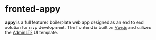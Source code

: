 # fronted-appy

**appy** is a full featured boilerplate web app designed as an end to end solution for mvp development. The frontend is built on [Vue.js](https://vuejs.org) and utilizes the [AdminLTE](https://adminlte.io) UI template.

